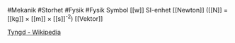 #Mekanik #Storhet #Fysik #Fysik
Symbol [[w]]
SI-enhet [[Newton]] ([[N]] = [[kg]] × [[m]] × [[s]]<sup>-2</sup>)
[[Vektor]]

[Tyngd - Wikipedia](https://sv.wikipedia.org/wiki/Tyngd)